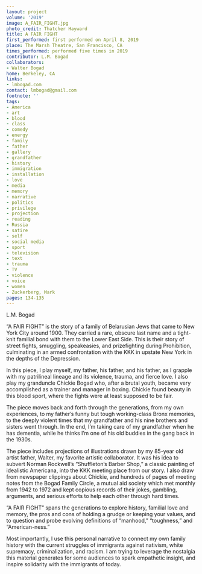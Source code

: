 ```yaml
---
layout: project
volume: '2019'
image: A_FAIR_FIGHT.jpg
photo_credit: Thatcher Hayward
title: A FAIR FIGHT
first_performed: first performed on April 8, 2019
place: The Marsh Theatre, San Francisco, CA
times_performed: performed five times in 2019
contributor: L.M. Bogad
collaborators:
- Walter Bogad
home: Berkeley, CA
links:
- lmbogad.com
contact: lmbogad@gmail.com
footnote: ''
tags:
- America
- art
- blood
- class
- comedy
- energy
- family
- father
- gallery
- grandfather
- history
- immigration
- installation
- love
- media
- memory
- narrative
- politics
- privilege
- projection
- reading
- Russia
- satire
- self
- social media
- sport
- television
- text
- trauma
- TV
- violence
- voice
- women
- Zuckerberg, Mark
pages: 134-135
---
```



L.M. Bogad

“A FAIR FIGHT” is the story of a family of Belarusian Jews that came to New York City around 1900. They carried a rare, obscure last name and a tight-knit familial bond with them to the Lower East Side. This is their story of street fights, smuggling, speakeasies, and prizefighting during Prohibition, culminating in an armed confrontation with the KKK in upstate New York in the depths of the Depression.

In this piece, I play myself, my father, his father, and his father, as I grapple with my patrilineal lineage and its violence, trauma, and fierce love. I also play my granduncle Chickie Bogad who, after a brutal youth, became very accomplished as a trainer and manager in boxing. Chickie found beauty in this blood sport, where the fights were at least supposed to be fair.

The piece moves back and forth through the generations, from my own experiences, to my father’s funny but tough working-class Bronx memories, to the deeply violent times that my grandfather and his nine brothers and sisters went through. In the end, I’m taking care of my grandfather when he has dementia, while he thinks I’m one of his old buddies in the gang back in the 1930s.

The piece includes projections of illustrations drawn by my 85-year old artist father, Walter, my favorite artistic collaborator. It was his idea to subvert Norman Rockwell’s “Shuffleton’s Barber Shop,” a classic painting of idealistic Americana, into the KKK meeting place from our story. I also draw from newspaper clippings about Chickie, and hundreds of pages of meeting notes from the Bogad Family Circle, a mutual aid society which met monthly from 1942 to 1972 and kept copious records of their jokes, gambling, arguments, and serious efforts to help each other through hard times.

“A FAIR FIGHT” spans the generations to explore history, familial love and memory, the pros and cons of holding a grudge or keeping your values, and to question and probe evolving definitions of “manhood,” “toughness,” and “American-ness.”

Most importantly, I use this personal narrative to connect my own family history with the current struggles of immigrants against nativism, white supremacy, criminalization, and racism. I am trying to leverage the nostalgia this material generates for some audiences to spark empathetic insight, and inspire solidarity with the immigrants of today.

